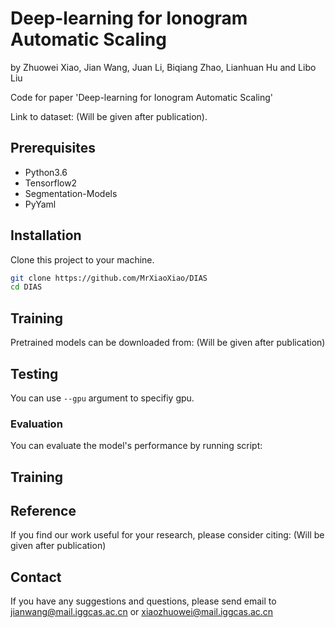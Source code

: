 # Deep-learning for Ionogram Automatic Scaling
by Zhuowei Xiao, Jian Wang, Juan Li, Biqiang Zhao, Lianhuan Hu and Libo Liu

Code for paper 'Deep-learning for Ionogram Automatic Scaling'

Link to dataset: (Will be given after publication).

## Prerequisites
- Python3.6
- Tensorflow2
- Segmentation-Models
- PyYaml

## Installation
Clone this project to your machine. 

```bash
git clone https://github.com/MrXiaoXiao/DIAS
cd DIAS
```

## Training
Pretrained models can be downloaded from: (Will be given after publication) []()

## Testing
You can use `--gpu` argument to specifiy gpu. 

### Evaluation
You can evaluate the model's performance by running script:

## Training

## Reference
If you find our work useful for your research, please consider citing:
(Will be given after publication)


## Contact
If you have any suggestions and questions, please send email to jianwang@mail.iggcas.ac.cn or xiaozhuowei@mail.iggcas.ac.cn    
